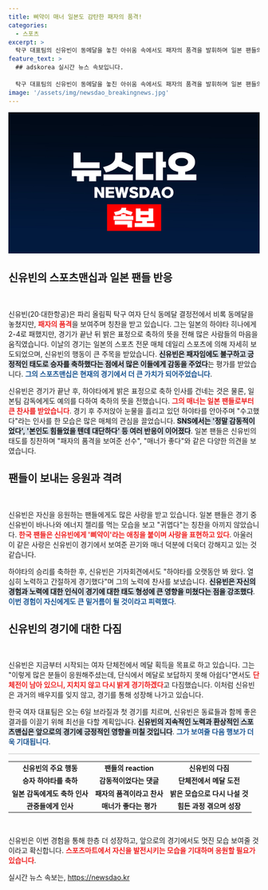 ```yaml
---
title: 삐약이 매너 일본도 감탄한 패자의 품격!
categories:
  - 스포츠
excerpt: >
  탁구 대표팀의 신유빈이 동메달을 놓친 아쉬움 속에서도 패자의 품격을 발휘하며 일본 팬들의 찬사를 받고 있다. 경기 후 하야타 히나를 환하게 축하하며 보여준 스포츠맨십이 감동을 자아냈고, 신유빈은 단체전에서의 메달 도전을 다짐했다.
feature_text: >
  ## adskorea 실시간 뉴스 속보입니다.

  탁구 대표팀의 신유빈이 동메달을 놓친 아쉬움 속에서도 패자의 품격을 발휘하며 일본 팬들의 찬사를 받고 있다. 경기 후 하야타 히나를 환하게 축하하며 보여준 스포츠맨십이 감동을 자아냈고, 신유빈은 단체전에서의 메달 도전을 다짐했다.
image: '/assets/img/newsdao_breakingnews.jpg'
---
```


<p><img src="/assets/img/newsdao_breakingnews.jpg" alt="adskorea 속보" /></p>

<h2 data-ke-size="size26">신유빈의 스포츠맨십과 일본 팬들 반응</h2>

<p data-ke-size="size16">&nbsp;</p>

<p>신유빈(20·대한항공)은 파리 올림픽 탁구 여자 단식 동메달 결정전에서 비록 동메달을 놓쳤지만, <b><span style="color: #ee2323;">패자의 품격</span></b>을 보여주며 칭찬을 받고 있습니다. 그는 일본의 하야타 히나에게 2-4로 패했지만, 경기가 끝난 뒤 밝은 표정으로 축하의 뜻을 전해 많은 사람들의 마음을 움직였습니다. 이날의 경기는 일본의 스포츠 전문 매체 데일리 스포츠에 의해 자세히 보도되었으며, 신유빈의 행동이 큰 주목을 받았습니다. <b><span style="background-color: #21538527;">신유빈은 패자임에도 불구하고 긍정적인 태도로 승자를 축하했다는 점에서 많은 이들에게 감동을 주었다</span></b>는 평가를 받았습니다. <b><span style="color: #1a5490;">그의 스포츠맨십은 현재의 경기에서 더 큰 가치가 되어주었습니다</span></b>.</p>

<p>신유빈은 경기가 끝난 후, 하야타에게 밝은 표정으로 축하 인사를 건네는 것은 물론, 일본팀 감독에게도 예의를 다하여 축하의 뜻을 전했습니다. <b><span style="color: #ee2323;">그의 매너는 일본 팬들로부터 큰 찬사를 받았습니다</span></b>. 경기 후 주저앉아 눈물을 흘리고 있던 하야타를 안아주며 "수고했다"라는 인사를 한 모습은 많은 매체의 관심을 끌었습니다. <b><span style="background-color: #21538527;">SNS에서는 '정말 감동적이었다', '본인도 힘들었을 텐데 대단하다' 등 여러 반응이 이어졌다</span></b>. 일본 팬들은 신유빈의 태도를 칭찬하며 "패자의 품격을 보여준 선수", "매너가 좋다"와 같은 다양한 의견을 보였습니다.</p>

<h2 data-ke-size="size26">팬들이 보내는 응원과 격려</h2>

<p data-ke-size="size16">&nbsp;</p>

<p>신유빈은 자신을 응원하는 팬들에게도 많은 사랑을 받고 있습니다. 일본 팬들은 경기 중 신유빈이 바나나와 에너지 젤리를 먹는 모습을 보고 "귀엽다"는 칭찬을 아끼지 않았습니다. <b><span style="color: #ee2323;">한국 팬들은 신유빈에게 '삐약이'라는 애칭을 붙이며 사랑을 표현하고 있다</span></b>. 아울러 이 같은 사랑은 신유빈이 경기에서 보여준 끈기와 매너 덕분에 더욱더 강해지고 있는 것 같습니다.</p>

<p>하야타의 승리를 축하한 후, 신유빈은 기자회견에서도 "하야타를 오랫동안 봐 왔다. 열심히 노력하고 간절하게 경기했다"며 그의 노력에 찬사를 보냈습니다. <b><span style="background-color: #21538527;">신유빈은 자신의 경험과 노력에 대한 인식이 경기에 대한 태도 형성에 큰 영향을 미쳤다는 점을 강조했다</span></b>. <b><span style="color: #1a5490;">이번 경험이 자신에게도 큰 밑거름이 될 것이라고 피력했다</span></b>.</p>

<h2 data-ke-size="size26">신유빈의 경기에 대한 다짐</h2>

<p data-ke-size="size16">&nbsp;</p>

<p>신유빈은 지금부터 시작되는 여자 단체전에서 메달 획득을 목표로 하고 있습니다. 그는 "이렇게 많은 분들이 응원해주셨는데, 단식에서 메달로 보답하지 못해 아쉽다"면서도 <b><span style="color: #ee2323;">단체전이 남아 있으니, 지치지 않고 다시 밝게 경기하겠다</span></b>고 다짐했습니다. 이처럼 신유빈은 과거의 배우지를 잊지 않고, 경기를 통해 성장해 나가고 있습니다.</p>

<p>한국 여자 대표팀은 오는 6일 브라질과 첫 경기를 치르며, 신유빈은 동료들과 함께 좋은 결과를 이끌기 위해 최선을 다할 계획입니다. <b><span style="background-color: #21538527;">신유빈의 지속적인 노력과 환상적인 스포츠맨십은 앞으로의 경기에 긍정적인 영향을 미칠 것입니다</span></b>. <b><span style="color: #1a5490;">그가 보여줄 다음 행보가 더욱 기대됩니다</span></b>.</p>

<hr style="height: 2px; border: none; background-color: #ddd;">

<table style="width: 100%;">
<tr>
<td style="text-align: center; height: 17px;"><b>신유빈의 주요 행동</b></td>
<td style="text-align: center; height: 17px;"><b>팬들의 reaction</b></td>
<td style="text-align: center; height: 17px;"><b>신유빈의 다짐</b></td>
</tr>
<tr>
<td style="text-align: center; height: 17px;"><b>승자 하야타를 축하</b></td>
<td style="text-align: center; height: 17px;"><b>감동적이었다는 댓글</b></td>
<td style="text-align: center; height: 17px;"><b>단체전에서 메달 도전</b></td>
</tr>
<tr>
<td style="text-align: center; height: 17px;"><b>일본 감독에게도 축하 인사</b></td>
<td style="text-align: center; height: 17px;"><b>패자의 품격이라고 찬사</b></td>
<td style="text-align: center; height: 17px;"><b>밝은 모습으로 다시 나설 것</b></td>
</tr>
<tr>
<td style="text-align: center; height: 17px;"><b>관중들에게 인사</b></td>
<td style="text-align: center; height: 17px;"><b>매너가 좋다는 평가</b></td>
<td style="text-align: center; height: 17px;"><b>힘든 과정 겪으며 성장</b></td>
</tr>
</table>

<p data-ke-size="size16">&nbsp;</p>

<p>신유빈은 이번 경험을 통해 한층 더 성장하고, 앞으로의 경기에서도 멋진 모습 보여줄 것이라고 확신합니다. <b><span style="color: #ee2323;">스포츠마트에서 자신을 발전시키는 모습을 기대하며 응원할 필요가 있습니다</span></b>.</p>
실시간 뉴스 속보는, <a href="https://newsdao.kr" rel="dofollow">https://newsdao.kr</a>


